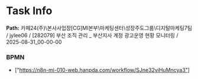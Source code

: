 # Task Info

**Path:** 카페24(주)\본사사업장\[CG]MI본부\마케팅센터\성장주도그룹\디지털마케팅7팀 / jylee06 / [282079] 부산 조직 관리 _ 부산지사 계정 광고운영 현황 모니터링 / 2025-08-31_00-00-00

### BPMN
- ["https://n8n-mi-010-web.hanpda.com/workflow/SJne32yiHuMncya3"]

